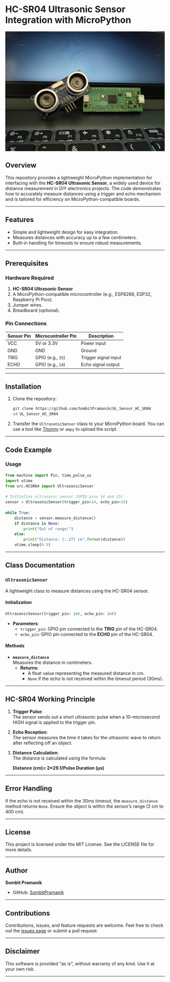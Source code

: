 # HC-SR04 Ultrasonic Sensor Integration with MicroPython  
![HC-SR04 Ultrasonic Sensor](./HC-SR04.jpeg)  

## Overview  

This repository provides a lightweight MicroPython implementation for interfacing with the **HC-SR04 Ultrasonic Sensor**, a widely used device for distance measurement in DIY electronics projects. The code demonstrates how to accurately measure distances using a trigger and echo mechanism and is tailored for efficiency on MicroPython-compatible boards.

---

## Features  
- Simple and lightweight design for easy integration.  
- Measures distances with accuracy up to a few centimeters.  
- Built-in handling for timeouts to ensure robust measurements.  

---

## Prerequisites  

### Hardware Required  
1. **HC-SR04 Ultrasonic Sensor**  
2. A MicroPython-compatible microcontroller (e.g., ESP8266, ESP32, Raspberry Pi Pico).  
3. Jumper wires.  
4. Breadboard (optional).  

### Pin Connections  
| Sensor Pin | Microcontroller Pin | Description          |
|------------|----------------------|----------------------|
| VCC        | 5V or 3.3V          | Power input          |
| GND        | GND                 | Ground               |
| TRIG       | GPIO (e.g., `15`)   | Trigger signal input |
| ECHO       | GPIO (e.g., `14`)   | Echo signal output   |

---

## Installation  
1. Clone the repository:
   ```bash
   git clone https://github.com/SombitPramanik/UL_Sensor_HC_SR04
   cd UL_Sensor_HC_SR04
   ```
2. Transfer the `UltrasonicSensor` class to your MicroPython board. You can use a tool like [Thonny](https://thonny.org/) or `ampy` to upload the script.

---

## Code Example  

### Usage  

```python
from machine import Pin, time_pulse_us
import utime
from src.HCSR04 import UltrasonicSensor

# Initialize ultrasonic sensor (GPIO pins 14 and 15)
sensor = UltrasonicSensor(trigger_pin=14, echo_pin=15)

while True:
    distance = sensor.measure_distance()
    if distance is None:
        print("Out of range!")
    else:
        print("Distance: {:.2f} cm".format(distance))
    utime.sleep(0.5)

```

---

## Class Documentation  

### `UltrasonicSensor`  

A lightweight class to measure distances using the HC-SR04 sensor.  

#### **Initialization**  
```python
UltrasonicSensor(trigger_pin: int, echo_pin: int)
```
- **Parameters**:  
  - `trigger_pin`: GPIO pin connected to the **TRIG** pin of the HC-SR04.  
  - `echo_pin`: GPIO pin connected to the **ECHO** pin of the HC-SR04.  

#### **Methods**  

- **`measure_distance`**  
  Measures the distance in centimeters.  
  - **Returns**:  
    - A float value representing the measured distance in cm.  
    - `None` if the echo is not received within the timeout period (30ms).  

---

## HC-SR04 Working Principle  

1. **Trigger Pulse**:  
   The sensor sends out a short ultrasonic pulse when a 10-microsecond HIGH signal is applied to the trigger pin.  

2. **Echo Reception**:  
   The sensor measures the time it takes for the ultrasonic wave to return after reflecting off an object.  

3. **Distance Calculation**:  
   The distance is calculated using the formula:  
   <p> <b>Distance (cm)= 2×29.1/Pulse Duration (µs)</b></p> 

---

## Error Handling  
If the echo is not received within the 30ms timeout, the `measure_distance` method returns `None`. Ensure the object is within the sensor’s range (2 cm to 400 cm).  

---

## License  
This project is licensed under the MIT License. See the LICENSE file for more details.  

---

## Author  
**Sombit Pramanik**  
- GitHub: [SombitPramanik](https://github.com/SombitPramanik)  

---

## Contributions  
Contributions, issues, and feature requests are welcome. Feel free to check out the [issues page](https://github.com/SombitPramanik/UL_Sensor_HC_SR04/issues) or submit a pull request.  

---

## Disclaimer  
This software is provided "as is", without warranty of any kind. Use it at your own risk.  

---